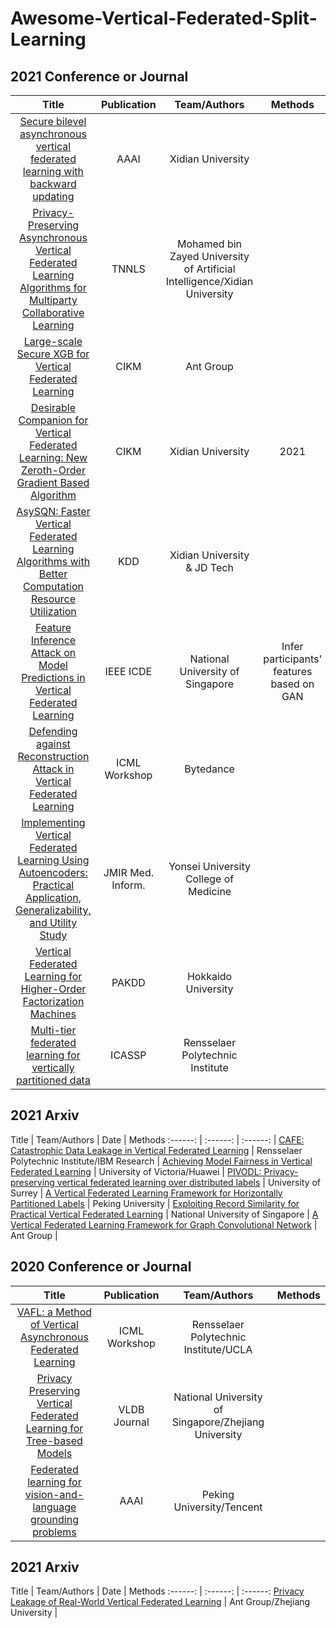 # Awesome-Vertical-Federated-Split-Learning

## 2021 Conference or Journal
Title | Publication  | Team/Authors  | Methods
 :------: | :------: | :------: | :------:
 [Secure bilevel asynchronous vertical federated learning with backward updating](https://ojs.aaai.org/index.php/AAAI/article/view/17301) | AAAI | Xidian University  |  
 [Privacy-Preserving Asynchronous Vertical Federated Learning Algorithms for Multiparty Collaborative Learning](https://arxiv.org/abs/1812.03288) | TNNLS | Mohamed bin Zayed University of Artificial Intelligence/Xidian University  | 
 [Large-scale Secure XGB for Vertical Federated Learning](https://dl.acm.org/doi/abs/10.1145/3459637.348236) | CIKM | Ant Group | 
 [Desirable Companion for Vertical Federated Learning: New Zeroth-Order Gradient Based Algorithm](https://dl.acm.org/doi/pdf/10.1145/3459637.3482249) | CIKM | Xidian University | 2021 | 
 [AsySQN: Faster Vertical Federated Learning Algorithms with Better Computation Resource Utilization](https://dl.acm.org/doi/abs/10.1145/3447548.3467169) | KDD| Xidian University & JD Tech |
[Feature Inference Attack on Model Predictions in Vertical Federated Learning](https://arxiv.org/abs/2010.10152) |  IEEE ICDE  | National University of Singapore | Infer participants' features based on GAN
[Defending against Reconstruction Attack in Vertical Federated Learning](https://fl-icml.github.io/2021/papers/FL-ICML21_paper_21.pdf) |  ICML Workshop  | Bytedance |
[Implementing Vertical Federated Learning Using Autoencoders: Practical Application, Generalizability, and Utility Study](https://medinform.jmir.org/2021/6/e26598/) |  JMIR Med. Inform.  | Yonsei University College of Medicine |
[Vertical Federated Learning for Higher-Order Factorization Machines](https://link.springer.com/chapter/10.1007/978-3-030-75765-6_28/) |  PAKDD  |Hokkaido University |
[Multi-tier federated learning for vertically partitioned data](https://link.springer.com/chapter/10.1007/978-3-030-75765-6_28/) |  ICASSP  |Rensselaer Polytechnic Institute|

## 2021 Arxiv
Title | Team/Authors | Date | Methods
 :------: | :------: | :------: | 
 [CAFE: Catastrophic Data Leakage in Vertical Federated Learning](https://arxiv.org/abs/2110.15122) | Rensselaer Polytechnic Institute/IBM Research |
 [Achieving Model Fairness in Vertical Federated Learning](https://arxiv.org/abs/2109.08344) |  University of Victoria/Huawei |
 [PIVODL: Privacy-preserving vertical federated learning over distributed labels](https://arxiv.org/abs/2108.11444) | University of Surrey |
 [A Vertical Federated Learning Framework for Horizontally Partitioned Labels](https://arxiv.org/abs/2106.10056) |  Peking University | 
 [Exploiting Record Similarity for Practical Vertical Federated Learning](https://arxiv.org/pdf/2106.06312.pdf) |  National University of Singapore |
 [A Vertical Federated Learning Framework for Graph Convolutional Network](https://arxiv.org/abs/2106.11593) |  Ant Group | 

## 2020 Conference or Journal
Title | Publication  | Team/Authors  | Methods
 :------: | :------: | :------: | :------:
 [VAFL: a Method of Vertical Asynchronous Federated Learning](https://arxiv.org/abs/2007.06081) | ICML Workshop | Rensselaer Polytechnic Institute/UCLA  |
 [Privacy Preserving Vertical Federated Learning for Tree-based Models](http://www.vldb.org/pvldb/vol13/p2090-wu.pdf) | VLDB Journal | National University of Singapore/Zhejiang University|
 [Federated learning for vision-and-language grounding problems](https://ojs.aaai.org/index.php/AAAI/article/view/6824) | AAAI | Peking University/Tencent|

## 2021 Arxiv
Title | Team/Authors | Date | Methods
 :------: | :------: | :------:
 [Privacy Leakage of Real-World Vertical Federated Learning](https://arxiv.org/abs/2011.09290) | Ant Group/Zhejiang University |
